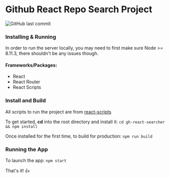 # Github React Repo Search Project

![GitHub last commit](https://img.shields.io/github/last-commit/brandon-thimmesch/gh-react-searcher.svg)

### Installing & Running
In order to run the server locally, you may need to first make sure Node >= 8.11.3, there shouldn't be any issues though.

#### Frameworks/Packages:
- React
- React Router
- React Scripts

### Install and Build
All scripts to run the project are from [react-scripts](https://www.npmjs.com/package/react-scripts)

To get started, **cd** into the root directory and install it:
`cd gh-react-searcher && npm install`

Once installed for the first time, to build for production:
`npm run build`

### Running the App
To launch the app:
`npm start`

That's it! :+1: